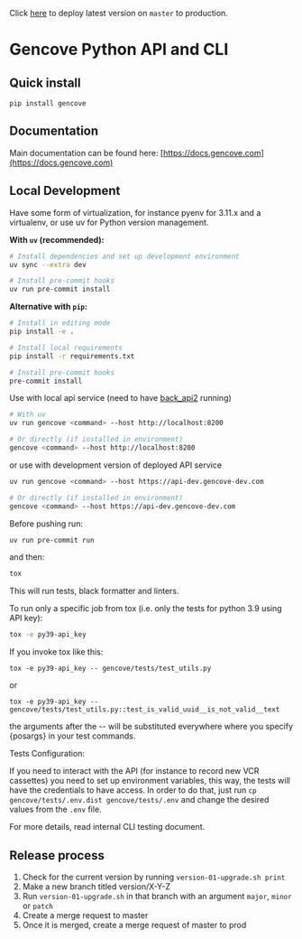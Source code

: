 Click [here](../-/merge_requests/new?merge_request%5Bsource_branch%5D=master&merge_request%5Btarget_branch%5D=prod&merge_request%5Btitle%5D=Deploy&merge_request%5Bdescription%5D=Standard%20deployment%20to%20production) to deploy latest version on `master` to production.

# Gencove Python API and CLI

## Quick install ##
`pip install gencove`

## Documentation ##
Main documentation can be found here: [https://docs.gencove.com](https://docs.gencove.com)

## Local Development ##

Have some form of virtualization, for instance pyenv for 3.11.x and a virtualenv, or use uv for Python version management.

**With `uv` (recommended):**
```bash
# Install dependencies and set up development environment
uv sync --extra dev

# Install pre-commit hooks
uv run pre-commit install
```

**Alternative with `pip`:**
```bash
# Install in editing mode
pip install -e .

# Install local requirements
pip install -r requirements.txt

# Install pre-commit hooks
pre-commit install
```

Use with local api service (need to have [back_api2](http://gitlab.com/gencove/platform/back_api2/) running)

```bash
# With uv
uv run gencove <command> --host http://localhost:8200

# Or directly (if installed in environment)
gencove <command> --host http://localhost:8200
```

or use with development version of deployed API service

```bash
uv run gencove <command> --host https://api-dev.gencove-dev.com

# Or directly (if installed in environment)
gencove <command> --host https://api-dev.gencove-dev.com
```

Before pushing run:

```bash
uv run pre-commit run
```

and then:

```bash
tox
```

This will run tests, black formatter and linters.

To run only a specific job from tox (i.e. only the tests for python 3.9 using API key):

```bash
tox -e py39-api_key
```
If you invoke tox like this:

```
tox -e py39-api_key -- gencove/tests/test_utils.py
```
or
```
tox -e py39-api_key -- gencove/tests/test_utils.py::test_is_valid_uuid__is_not_valid__text
```
the arguments after the -- will be substituted everywhere where you specify {posargs} in your test commands.

Tests Configuration:

If you need to interact with the API (for instance to record new VCR cassettes) you need to set up environment variables, this way, the tests will have the credentials to have access.
In order to do that, just run `cp gencove/tests/.env.dist gencove/tests/.env` and change the desired values from the `.env` file.

For more details, read internal CLI testing document.


## Release process ##

1. Check for the current version by running `version-01-upgrade.sh print`
2. Make a new branch titled version/X-Y-Z
3. Run `version-01-upgrade.sh` in that branch with an argument `major`, `minor` or `patch`
4. Create a merge request to master
5. Once it is merged, create a merge request of master to prod

